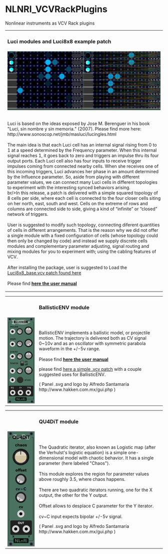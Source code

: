 <h1>NLNRI_VCVRackPlugins</h1>
<p>Nonlinear instruments as VCV Rack plugins<br/></p>

<table width="100%"><tr><td><h3>Luci modules and Luci8x8 example patch</h3></td></tr>
  <tr><td>
<img src="https://github.com/NonLinearInstruments/NLNRI_VCVRackPlugins/blob/master/res/Luci8x8_shot.jpg"/><br/><br/>
    <p>Luci is based on the ideas exposed by Jose M. Berenguer in his book "Luci, sin nombre y sin memoria." (2007). Please find more here: http://www.sonoscop.net/jmb/masluci/lucingles.html<br/><br/>The main idea is that each Luci cell has an internal signal rising from 0 to 1 at a speed determined by the Frequency parameter. When this internal signal reaches 1, it goes back to zero and triggers an impulse thru its four output ports. Each Luci cell also has four inputs to receive trigger impulses coming from connected nearby cells. When she receives one of this incoming triggers, Luci advances her phase in an amount determined by the Influence parameter.  So, aside from playing with different parameter values, we can connect many Luci cells in different topologies to experiment with the interesting synced behaviors arising.<br/>br/>In this release, a patch is delivered with a simple squared topology of 8 cells per side, where each cell is connected to the four closer cells siting on her north, east, south and west. Cells on the extreme of rows and columns are connected side to side, giving a kind of “infinite” or “closed” network of triggers.<br/><br/>User is suggested to modify such topology, connecting diferent quantities of cells in different arrangements. That is the reason why we did not offer a single module with a fixed configuration of cells (whose topology could then only be changed by code) and instead we supply discrete cells modules and complementary parameter adjusting, signal routing and mixing modules for you to experiment with; using the cabling features of VCV.<br/><br/>After installing the package, user is suggested to Load the <a href="https://github.com/NonLinearInstruments/NLNRI_VCVRackPlugins/blob/master/res/Luci8x8_base.vcv" target="_blank">Luci8x8_base.vcv patch found here</a><br/><br/>Please find <a href="https://github.com/NonLinearInstruments/NLNRI_VCVRackPlugins/blob/master/res/Luci8x8_notes.pdf" target="_blank"><b>here the user manual</b></a></p></td></tr>
</table>
 

<table width="100%"><tr><td width="20%"></td><td width="80%"><h3>BallisticENV module</h3></td></tr>
  <tr><td>
<img src="https://github.com/NonLinearInstruments/NLNRI_VCVRackPlugins/blob/master/res/BallisticENV_shot_1.jpg"/></td><td><p>BallisticENV implements a ballistic model, or projectile motion. The trajectory is delivered both as CV signal 0~10v and as an oscillator with symmetric parabola waveform in the +/-5v range.<br/><br/>Please find <a href="https://github.com/NonLinearInstruments/NLNRI_VCVRackPlugins/blob/master/res/BallisticENV_notes.pdf" target="_blank"><b>here the user manual</b></a></p>
    <p>please find <a href="https://github.com/NonLinearInstruments/NLNRI_VCVRackPlugins/blob/master/res/BallisticENV_examples.vcv" target="_blank">here a simple .vcv patch</a> with a couple suggested uses for BallisticENV.</p><p>( Panel .svg and logo by Alfredo Santamaría http://www.hakken.com.mx/gui.php )</p></td></tr>
  </table>
 
 <table width="100%"><tr><td width="20%"></td><td width="80%"><h3>QU4DiT module</h3></td></tr>
  <tr><td>
<img src="https://github.com/NonLinearInstruments/NLNRI_VCVRackPlugins/blob/master/res/QU4DiT_shot.jpg"/></td><td>
<p>The Quadratic iterator, also known as Logistic map (after the Verhulst's logistic equation) is a simple one-dimensional model with chaotic behavior. It has a single parameter (here labeled "Chaos").<br/><br/>
This module explores the region for parameter values above roughly 3.5, where chaos happens.<br/><br/>
There are two quadratic iterators running, one for the X output, the other for the Y output.<br/><br/>
Offset allows to desplace C parameter for the Y iterator.<br/><br/>
  cv~C input expects bipolar +/-5v signal.</p><p>( Panel .svg and logo by Alfredo Santamaría http://www.hakken.com.mx/gui.php )</p></td></tr>
  </table>
  

